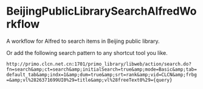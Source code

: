# BeijingPublicLibrarySearchAlfredWorkflow
A workflow for Alfred to search items in Beijing public library.

Or add the following search pattern to any shortcut tool you like.

```http://primo.clcn.net.cn:1701/primo_library/libweb/action/search.do?fn=search&amp;ct=search&amp;initialSearch=true&amp;mode=Basic&amp;tab=default_tab&amp;indx=1&amp;dum=true&amp;srt=rank&amp;vid=CLCN&amp;frbg=&amp;vl%2826371699UI0%29=title&amp;vl%28freeText0%29={query}```

